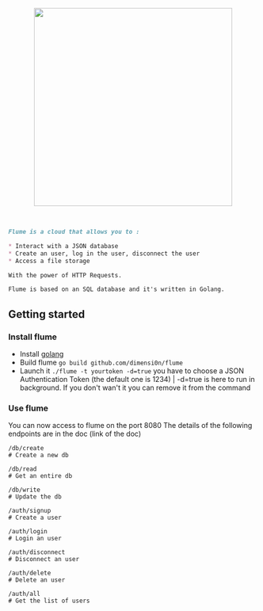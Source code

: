 <p align="center">
  <img src="http://90.109.222.6:5333/flume_300ppp.png" width="400"/>
</p>

<br>

```markdown
Flume is a cloud that allows you to :

* Interact with a JSON database
* Create an user, log in the user, disconnect the user
* Access a file storage

With the power of HTTP Requests.

Flume is based on an SQL database and it's written in Golang.
```


## Getting started

### Install flume

* Install [golang](https://golang.org/)
* Build flume `go build github.com/dimensi0n/flume`
* Launch it `./flume -t yourtoken -d=true` you have to choose a JSON Authentication Token (the default one is 1234) | -d=true is here to run in background. If you don't wan't it you can remove it from the command

### Use flume

You can now access to flume on the port 8080
The details of the following endpoints are in the doc (link of the doc)

```
/db/create
# Create a new db
```
```
/db/read
# Get an entire db
```
```
/db/write
# Update the db
```
```
/auth/signup
# Create a user
```
```
/auth/login
# Login an user
```
```
/auth/disconnect
# Disconnect an user
```
```
/auth/delete
# Delete an user
```
```
/auth/all
# Get the list of users
```
